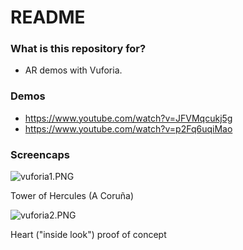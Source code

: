 # README #

### What is this repository for? ###

* AR demos with Vuforia.

### Demos ### 

 * https://www.youtube.com/watch?v=JFVMqcukj5g
 * https://www.youtube.com/watch?v=p2Fq6uqiMao


### Screencaps ###

![vuforia1.PNG](https://bitbucket.org/repo/7zy5RL/images/3515674816-vuforia1.PNG)

Tower of Hercules (A Coruña)



![vuforia2.PNG](https://bitbucket.org/repo/7zy5RL/images/3542007809-vuforia2.PNG)

Heart ("inside look") proof of concept
